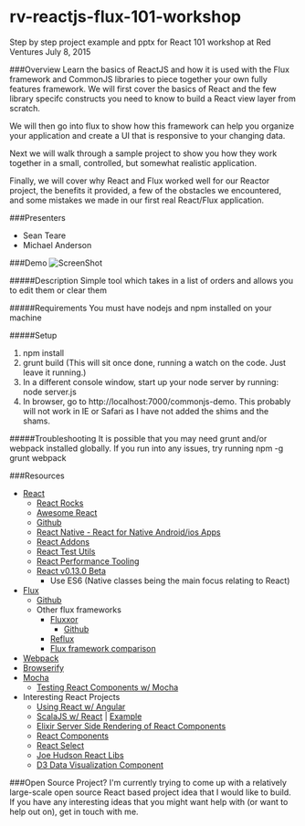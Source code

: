 # rv-reactjs-flux-101-workshop
Step by step project example and pptx for React 101 workshop at Red Ventures July 8, 2015

###Overview
Learn the basics of ReactJS and how it is used with the Flux framework and CommonJS libraries to piece together your own fully features framework.  We will first cover the basics of React and the few library specifc constructs you need to know to build a React view layer from scratch.  

We will then go into flux to show how this framework can help you organize your application and create a UI that is responsive to your changing data.  

Next we will walk through a sample project to show you how they work together in a small, controlled, but somewhat realistic application.  

Finally, we will cover why React and Flux worked well for our Reactor project, the benefits it provided, a few of the obstacles we encountered, and some mistakes we made in our first real React/Flux application.

###Presenters
* Sean Teare
* Michael Anderson

###Demo
![ScreenShot](https://cloud.githubusercontent.com/assets/898480/8462067/2de0b914-1fff-11e5-80b9-c64fe3b50f90.png)

#####Description
Simple tool which takes in a list of orders and allows you to edit them or clear them

#####Requirements
You must have nodejs and npm installed on your machine

#####Setup

1. npm install
2. grunt build (This will sit once done, running a watch on the code. Just leave it running.)
3. In a different console window, start up your node server by running: node server.js
4. In browser, go to http://localhost:7000/commonjs-demo.  This probably will not work in IE or Safari as I have not added the shims and the shams.

#####Troubleshooting
It is possible that you may need grunt and/or webpack installed globally.  If you run into any issues, try running
npm -g grunt webpack

###Resources


* [React](http://facebook.github.io/react/)
	* [React Rocks](http://react.rocks/)
	* [Awesome React](https://github.com/enaqx/awesome-react)
	* [Github](https://github.com/facebook/react)
	* [React Native - React for Native Android/ios Apps](https://facebook.github.io/react-native/)
	* [React Addons](https://facebook.github.io/react/docs/addons.html)
	* [React Test Utils](https://facebook.github.io/react/docs/test-utils.html)
	* [React Performance Tooling](https://facebook.github.io/react/docs/perf.html)
	* [React v0.13.0 Beta](https://facebook.github.io/react/blog/2015/01/27/react-v0.13.0-beta-1.html)
		* Use ES6 (Native classes being the main focus relating to React)
* [Flux](https://facebook.github.io/flux/)
	* [Github](https://github.com/facebook/flux)
	* Other flux frameworks
		* [Fluxxor](http://fluxxor.com/)
			* [Github](https://github.com/BinaryMuse/fluxxor)
		* [Reflux](https://github.com/spoike/refluxjs)
		* [Flux framework comparison](https://github.com/voronianski/flux-comparison)
* [Webpack](http://webpack.github.io/)
* [Browserify](http://browserify.org/)
* [Mocha](http://mochajs.org/)
	* [Testing React Components w/ Mocha](http://www.hammerlab.org/2015/02/14/testing-react-web-apps-with-mocha/)
* Interesting React Projects
	* [Using React w/ Angular](https://github.com/davidchang/ngReact)
	* [ScalaJS w/ React](https://github.com/japgolly/scalajs-react) | [Example](https://japgolly.github.io/scalajs-react/#examples/animation)
	* [Elixir Server Side Rendering of React Components](https://github.com/awetzel/reaxt)
	* [React Components](https://github.com/dataminr/react-components)
	* [React Select](https://github.com/JedWatson/react-select)
	* [Joe Hudson React Libs](https://github.com/jhudson8/react-chartjs)
	* [D3 Data Visualization Component](https://github.com/esbullington/react-d3)
	
	
###Open Source Project?
I'm currently trying to come up with a relatively large-scale open source React based project idea that I would like to build.  If you have any interesting ideas that you might want help with (or want to help out on), get in touch with me.
